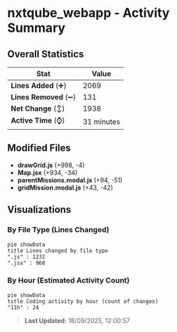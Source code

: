 # nxtqube_webapp - Activity Summary 

## Overall Statistics

| Stat                   | Value                                                             |
| ---------------------- | ----------------------------------------------------------------- |
| **Lines Added** (➕)   | 2069                                          |
| **Lines Removed** (➖) | 131                                        |
| **Net Change** (↕)    | 1938                |
| **Active Time** (⌚)   | 31 minutes |


## Modified Files
- **drawGrid.js** (+998, -4)
- **Map.jsx** (+934, -34)
- **parentMissions.modal.js** (+94, -51)
- **gridMission.modal.js** (+43, -42)

## Visualizations

### By File Type (Lines Changed)

```mermaid
pie showData
title Lines changed by file type
".js" : 1232
".jsx" : 968
```

### By Hour (Estimated Activity Count)

```mermaid
pie showData
title Coding activity by hour (count of changes)
"11h" : 24
```


> **Last Updated:** 18/09/2025, 12:00:57